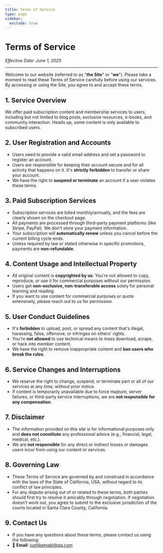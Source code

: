 ```yaml
---
title: Terms of Service
type: page
sidebar:
  exclude: true
---
```

# Terms of Service

*Effective Date: June 1, 2025*

---

Welcome to our website (referred to as "**the Site**" or "**we**"). Please take a moment to read these Terms of Service carefully before using our services. By accessing or using the Site, you agree to and accept these terms.

## 1. Service Overview
We offer paid subscription content and membership services to users, including but not limited to blog posts, exclusive resources, e-books, and community interaction. Heads up, some content is only available to subscribed users.

## 2. User Registration and Accounts
- Users need to provide a valid email address and set a password to register an account.
- Users are responsible for keeping their account secure and for all activity that happens on it. It's **strictly forbidden** to transfer or share your account.
- We have the right to **suspend or terminate** an account if a user violates these terms.

## 3. Paid Subscription Services
- Subscription services are billed monthly/annually, and the fees are clearly shown on the checkout page.
- All payments are processed through third-party payment platforms (like Stripe, PayPal). We don't store your payment information.
- Your subscription will **automatically renew** unless you cancel before the current billing cycle ends.
- Unless required by law or stated otherwise in specific promotions, payments are **non-refundable**.

## 4. Content Usage and Intellectual Property
- All original content is **copyrighted by us**. You're not allowed to copy, reproduce, or use it for commercial purposes without our permission.
- Users get **non-exclusive, non-transferable access** solely for personal learning and reading.
- If you want to use content for commercial purposes or quote extensively, please reach out to us for permission.

## 5. User Conduct Guidelines
- It's **forbidden** to upload, post, or spread any content that's illegal, harassing, false, offensive, or infringes on others' rights.
- You're **not allowed** to use technical means to mass download, scrape, or hack into member content.
- We have the right to remove inappropriate content and **ban users who break the rules**.

## 6. Service Changes and Interruptions
- We reserve the right to change, suspend, or terminate part or all of our services at any time, without prior notice.
- If content is temporarily unavailable due to force majeure, server failures, or third-party service interruptions, we are **not responsible for any compensation**.

## 7. Disclaimer
- The information provided on this site is for informational purposes only and **does not constitute** any professional advice (e.g., financial, legal, medical, etc.).
- We are **not responsible** for any direct or indirect losses or damages users incur from using our content or services.

## 8. Governing Law
- These Terms of Service are governed by and construed in accordance with the laws of the State of California, USA, without regard to its conflict of law principles.
- For any dispute arising out of or related to these terms, both parties should first try to resolve it amicably through negotiation. If negotiation doesn't work out, you agree to submit to the exclusive jurisdiction of the courts located in Santa Clara County, California.

## 9. Contact Us
- If you have any questions about these terms, please contact us using the following:
- 📧 **Email**: [justlikemaki@qq.com](mailto:justlikemaki@qq.com)